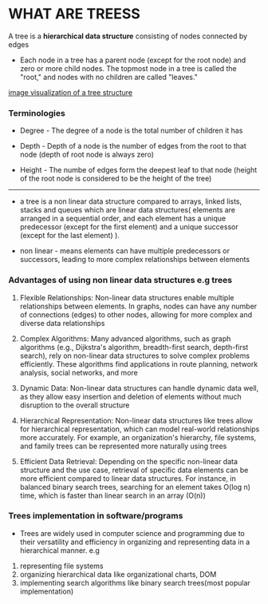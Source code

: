  # WHAT ARE TREESS
  A tree is a **hierarchical data structure** consisting of nodes connected by edges

 - Each node in a tree has a parent node (except for the root node) and zero or more child nodes. The topmost node in a tree is called the "root," and nodes with no children are called "leaves."

  [image visualization of a tree structure](https://media.geeksforgeeks.org/wp-content/uploads/20221124153129/Treedatastructure.png)

 ### Terminologies
 - Degree - The degree of a node is the total number of children it has
 - Depth - Depth of a node is the number of edges from the root to that node (depth of root node is always zero)

 - Height - The numbe of edges form the deepest leaf to that node (height of the root node is considered to be the height of the tree)

      
***
 - a tree is a non linear data structure compared to arrays, linked lists, stacks and queues which are linear data structures( elements are arranged in a sequential order, and each element has a unique predecessor (except for the first element) and a unique successor (except for the last element) ).

 - non linear - means elements can have multiple predecessors or successors, leading to more complex relationships between elements

 ### Advantages of using non linear data structures e.g trees 
   1. Flexible Relationships: Non-linear data structures enable multiple relationships between elements. In graphs, nodes can have any number of connections (edges) to other nodes, allowing for more complex and diverse data relationships
  2. Complex Algorithms: Many advanced algorithms, such as graph algorithms (e.g., Dijkstra's algorithm, breadth-first search, depth-first search), rely on non-linear data structures to solve complex problems efficiently. These algorithms find applications in route planning, network analysis, social networks, and more
  3. Dynamic Data: Non-linear data structures can handle dynamic data well, as they allow easy insertion and deletion of elements without much disruption to the overall structure
  4. Hierarchical Representation: Non-linear data structures like trees allow for hierarchical representation, which can model real-world relationships more accurately. For example, an organization's hierarchy, file systems, and family trees can be represented more naturally using trees

  5. Efficient Data Retrieval: Depending on the specific non-linear data structure and the use case, retrieval of specific data elements can be more efficient compared to linear data structures. For instance, in balanced binary search trees, searching for an element takes O(log n) time, which is faster than linear search in an array (O(n))







### Trees implementation in software/programs

- Trees are widely used in computer science and programming due to their versatility and efficiency in organizing and representing data in a hierarchical manner.
 e.g 
 1. representing file systems
 2. organizing hierarchical data like organizational charts, DOM
 3. implementing search algorithms like binary search trees(most popular implementation)